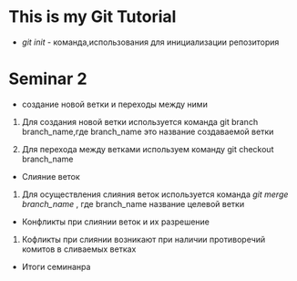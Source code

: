 # This is my Git Tutorial

* *git init* - команда,использования для инициализации репозитория

# Seminar 2

* создание новой ветки и переходы между ними

1. Для создания новой ветки используется команда git branch branch_name,где branch_name это название создаваемой ветки

2. Для перехода между ветками используем команду git checkout branch_name

* Слияние веток

1. Для осуществления слияния веток используется команда *git merge branch_name* , где branch_name название целевой ветки

* Конфликты при слиянии веток и их разрешение

1. Кофликты при слиянии возникают при наличии противоречий комитов в сливаемых ветках

* Итоги семинанра



